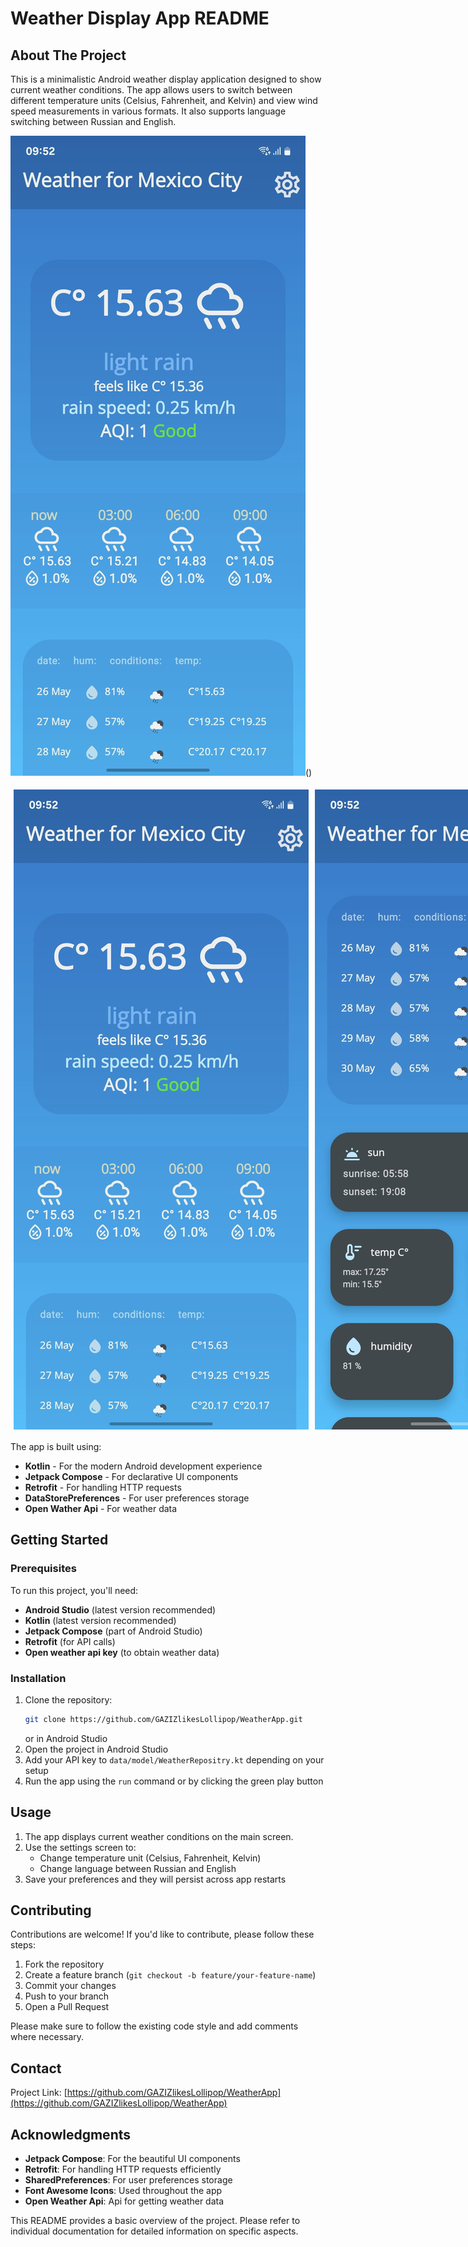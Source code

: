 # Weather Display App README

## About The Project

This is a minimalistic Android weather display application designed to show current weather conditions. The app 
allows users to switch between different temperature units (Celsius, Fahrenheit, and Kelvin) and view wind speed 
measurements in various formats. It also supports language switching between Russian and English.

![Main Screen Preview](images/image1.jpg)()

<div style="display: flex; flex-direction: row;">
   <img src="images/image1.jpg" alt="" style="margin: 5px;">
   <img src="images/image2.jpg" alt="" style="margin: 5px;">
   <img src="images/image3.jpg" alt="" style="margin: 5px;">
</div>
  
The app is built using:

- **Kotlin** - For the modern Android development experience
- **Jetpack Compose** - For declarative UI components
- **Retrofit** - For handling HTTP requests
- **DataStorePreferences** - For user preferences storage
- **Open Wather Api** - For weather data 

## Getting Started

### Prerequisites

To run this project, you'll need:

- **Android Studio** (latest version recommended)
- **Kotlin** (latest version recommended)
- **Jetpack Compose** (part of Android Studio)
- **Retrofit** (for API calls)
- **Open weather api key** (to obtain weather data)

### Installation

1. Clone the repository:
   ```bash
   git clone https://github.com/GAZIZlikesLollipop/WeatherApp.git
   ```
   or in Android Studio
2. Open the project in Android Studio
3. Add your API key to `data/model/WeatherRepositry.kt` depending on your setup
4. Run the app using the `run` command or by clicking the green play button

## Usage

1. The app displays current weather conditions on the main screen.
2. Use the settings screen to:
   - Change temperature unit (Celsius, Fahrenheit, Kelvin)
   - Change language between Russian and English
3. Save your preferences and they will persist across app restarts

## Contributing

Contributions are welcome! If you'd like to contribute, please follow these steps:

1. Fork the repository
2. Create a feature branch (`git checkout -b feature/your-feature-name`)
3. Commit your changes
4. Push to your branch
5. Open a Pull Request

Please make sure to follow the existing code style and add comments where necessary.

## Contact

Project Link: 
[https://github.com/GAZIZlikesLollipop/WeatherApp](https://github.com/GAZIZlikesLollipop/WeatherApp)

## Acknowledgments

- **Jetpack Compose**: For the beautiful UI components
- **Retrofit**: For handling HTTP requests efficiently
- **SharedPreferences**: For user preferences storage
- **Font Awesome Icons**: Used throughout the app
- **Open Weather Api**: Api for getting weather data

This README provides a basic overview of the project. Please refer to individual documentation for detailed 
information on specific aspects.
